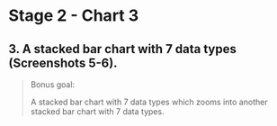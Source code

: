 # Stage 2 - Chart 3

## 3. A stacked bar chart with 7 data types (Screenshots 5-6).
 > Bonus goal:
 >
 > A stacked bar chart with 7 data types which zooms into another stacked bar chart with 7 data types.
